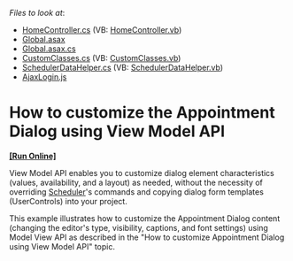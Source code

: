 <!-- default file list -->
*Files to look at*:

* [HomeController.cs](./CS/DevExpressMvcApplication1/Controllers/HomeController.cs) (VB: [HomeController.vb](./VB/DevExpressMvcApplication1/Controllers/HomeController.vb))
* [Global.asax](./CS/DevExpressMvcApplication1/Global.asax)
* [Global.asax.cs](./CS/DevExpressMvcApplication1/Global.asax.cs)
* [CustomClasses.cs](./CS/DevExpressMvcApplication1/Models/CustomClasses.cs) (VB: [CustomClasses.vb](./VB/DevExpressMvcApplication1/Models/CustomClasses.vb))
* [SchedulerDataHelper.cs](./CS/DevExpressMvcApplication1/Models/SchedulerDataHelper.cs) (VB: [SchedulerDataHelper.vb](./VB/DevExpressMvcApplication1/Models/SchedulerDataHelper.vb))
* [AjaxLogin.js](./CS/DevExpressMvcApplication1/Scripts/AjaxLogin.js)
<!-- default file list end -->
# How to customize the Appointment Dialog using View Model API
<!-- run online -->
**[[Run Online]](https://codecentral.devexpress.com/t582018/)**
<!-- run online end -->


<p>View Model API enables you to customize dialog element characteristics (values, availability, and a layout) as needed, without the necessity of overriding <a href="http://help.devexpress.com/#AspNet/clsDevExpressWebMvcSchedulerExtensiontopic">Scheduler</a>'s commands and copying dialog form templates (UserControls) into your project.</p>
<p>This example illustrates how to customize the Appointment Dialog content (changing the editor's type, visibility, captions, and font settings) using Model View API as described in the "How to customize Appointment Dialog using View Model API" topic. </p>

<br/>


